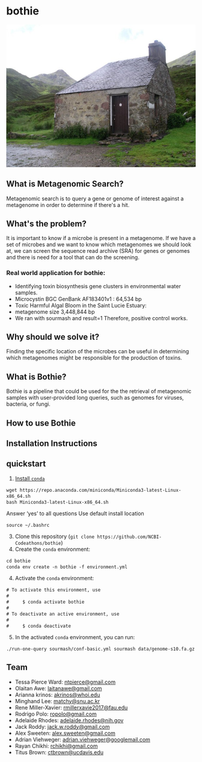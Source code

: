 # bothie

![Bothy](img/bothy.jpg)


## What is Metagenomic Search?
Metagenomic search is to query a gene or genome of interest against a metagenome in order to determine if there's a hit.

## What's the problem?
It is important to know if a microbe is present in a metagenome.
If we have a set of microbes and we want to know which metagenomes we should look at, we can screen the sequence read archive (SRA) for genes or genomes and there is need for a tool that can do the screening.

### Real world application for bothie:
+ Identifying toxin biosynthesis gene clusters in environmental water samples.
+ Microcystin BGC GenBank AF183401v1 : 64,534 bp
+ Toxic Harmful Algal Bloom in the Saint Lucie Estuary:
+ metagenome size 3,448,844 bp
+ We ran with sourmash and result=1 Therefore, positive control works.

## Why should we solve it?
Finding the specific location of the microbes can be useful in determining which metagenomes might be responsible for the production of toxins.

## What is Bothie?
Bothie is a pipeline that could be used for the the retrieval of metagenomic samples with user-provided long queries, such as genomes for viruses, bacteria, or fungi.

## How to use Bothie


## Installation Instructions
## quickstart

1. [Install `conda`](https://bioconda.github.io/user/install.html#install-conda)

```
wget https://repo.anaconda.com/miniconda/Miniconda3-latest-Linux-x86_64.sh
bash Miniconda3-latest-Linux-x86_64.sh
```
Answer ‘yes’ to all questions
Use default install location
```
source ~/.bashrc
```

3. Clone this repository (`git clone https://github.com/NCBI-Codeathons/bothie`)
4. Create the `conda` environment:

```
cd bothie
conda env create -n bothie -f environment.yml
```

4. Activate the `conda` environment:
```
# To activate this environment, use
#
#     $ conda activate bothie
#
# To deactivate an active environment, use
#
#     $ conda deactivate
```

5. In the activated `conda` environment, you can run:

```
./run-one-query sourmash/conf-basic.yml sourmash data/genome-s10.fa.gz
```

## Team
+ Tessa Pierce Ward: ntpierce@gmail.com
+ Olaitan Awe: laitanawe@gmail.com
+ Arianna krinos: akrinos@whoi.edu
+ Minghand Lee: matchy@snu.ac.kr
+ Rene Miller-Xavier: rmillerxavie2017@fau.edu
+ Rodrigo Polo: ropolo@gmail.com
+ Adelaide Rhodes: adelaide.rhodes@nih.gov
+ Jack Roddy: jack.w.roddy@gmail.com
+ Alex Sweeten: alex.sweeten@gmail.com
+ Adrian Viehweger: adrian.viehweger@googlemail.com
+ Rayan Chikhi: rchikhi@gmail.com
+ Titus Brown: ctbrown@ucdavis.edu
